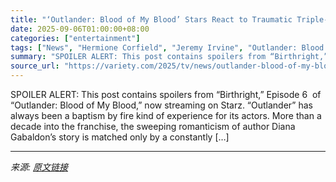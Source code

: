 ```yaml
---
title: "‘Outlander: Blood of My Blood’ Stars React to Traumatic Triple-Childbirth Episode: ‘I Was Absolutely Exhausted, Fighting for My Life!’"
date: 2025-09-06T01:00:00+08:00
categories: ["entertainment"]
tags: ["News", "Hermione Corfield", "Jeremy Irvine", "Outlander: Blood of My Blood"]
summary: "SPOILER ALERT: This post contains spoilers from “Birthright,” Episode 6&#160; of “Outlander: Blood of My Blood,” now streaming on Starz. “Outlander” has always been a baptism by fire kind of experienc"
source_url: "https://variety.com/2025/tv/news/outlander-blood-of-my-blood-stars-triple-childbirth-episode-6-1236509356/"
---
```


SPOILER ALERT: This post contains spoilers from “Birthright,” Episode 6&#160; of “Outlander: Blood of My Blood,” now streaming on Starz. “Outlander” has always been a baptism by fire kind of experience for its actors. More than a decade into the franchise, the sweeping romanticism of author Diana Gabaldon’s story is matched only by a constantly [&#8230;]

---

*来源: [原文链接](https://variety.com/2025/tv/news/outlander-blood-of-my-blood-stars-triple-childbirth-episode-6-1236509356/)*
